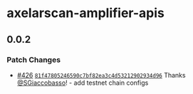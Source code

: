 # axelarscan-amplifier-apis

## 0.0.2

### Patch Changes

- [#426](https://github.com/axelarnetwork/axelarjs/pull/426) [`81f47805246590c7bf82ea3c4d53212902934d96`](https://github.com/axelarnetwork/axelarjs/commit/81f47805246590c7bf82ea3c4d53212902934d96) Thanks [@SGiaccobasso](https://github.com/SGiaccobasso)! - add testnet chain configs
